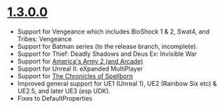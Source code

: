 # [1.3.0.0](https://github.com/EliotVU/Unreal-Library/releases/tag/1.3.0.0)

* Support for Vengeance which includes BioShock 1 & 2, Swat4, and Tribes: Vengeance
* Support for Batman series (to the release branch, incomplete).
* Support for Thief: Deadly Shadows and Deus Ex: Invisible War
* Support for [America's Army 2 (and Arcade)](https://github.com/EliotVU/Unreal-Library/commit/4ae2ae2d25d8101495f0a7ae8d080156fd4bd10f)
* Support for Unreal II: eXpanded MultiPlayer
* Support for [The Chronicles of Spellborn](https://github.com/EliotVU/Unreal-Library/commit/0747049acfcf258efdcee746bf236243c87edc37)
* Improved general support for UE1 (Unreal 1), UE2 (Rainbow Six etc) & UE2.5, and later UE3 (esp UDK).
* Fixes to DefaultProperties
